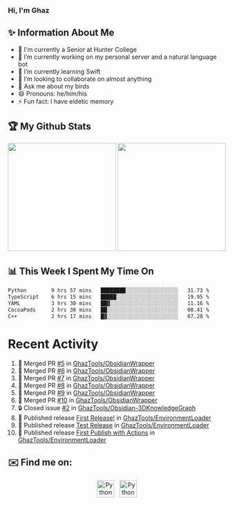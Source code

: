 ### Hi, I'm Ghaz

<!--
**GhazanfarShahbaz/GhazanfarShahbaz** is a ✨ _special_ ✨ repository because its `README.md` (this file) appears on your GitHub profile.

Here are some ideas to get you started:
-->

## ✨ Information About Me 
- 🏫 I'm currently a Senior at Hunter College 
- 🔭 I’m currently working on my personal server and a natural language bot
- 🌱 I’m currently learning Swift 
- 👯 I’m looking to collaborate on almost anything
- 💬 Ask me about my birds
- 😄 Pronouns: he/him/his
- ⚡ Fun fact: I have eidetic memory


## 🏆 My Github Stats
<div>
    <img height="250em" src="https://github-readme-stats.vercel.app/api?username=GhazanfarShahbaz&theme=tokyonight&show_icons=true&hide_border=true&&count_private=true&include_all_commits=true" />
    <img height="250em" src="https://github-readme-stats.vercel.app/api/top-langs/?username=GhazanfarShahbaz&theme=tokyonight&show_icons=true&hide_border=true&&count_private=true&include_all_commits=true" />
</div>

## 📊 This Week I Spent My Time On
<!--START_SECTION:waka-->

```txt
Python        9 hrs 57 mins   ████████░░░░░░░░░░░░░░░░░   31.73 %
TypeScript    6 hrs 15 mins   █████░░░░░░░░░░░░░░░░░░░░   19.95 %
YAML          3 hrs 30 mins   ██▓░░░░░░░░░░░░░░░░░░░░░░   11.16 %
CocoaPods     2 hrs 38 mins   ██░░░░░░░░░░░░░░░░░░░░░░░   08.41 %
C++           2 hrs 17 mins   █▓░░░░░░░░░░░░░░░░░░░░░░░   07.28 %
```

<!--END_SECTION:waka-->

#  Recent Activity 
<!--START_SECTION:activity-->
1. 🎉 Merged PR [#5](https://github.com/GhazTools/ObsidianWrapper/pull/5) in [GhazTools/ObsidianWrapper](https://github.com/GhazTools/ObsidianWrapper)
2. 🎉 Merged PR [#6](https://github.com/GhazTools/ObsidianWrapper/pull/6) in [GhazTools/ObsidianWrapper](https://github.com/GhazTools/ObsidianWrapper)
3. 🎉 Merged PR [#7](https://github.com/GhazTools/ObsidianWrapper/pull/7) in [GhazTools/ObsidianWrapper](https://github.com/GhazTools/ObsidianWrapper)
4. 🎉 Merged PR [#8](https://github.com/GhazTools/ObsidianWrapper/pull/8) in [GhazTools/ObsidianWrapper](https://github.com/GhazTools/ObsidianWrapper)
5. 🎉 Merged PR [#9](https://github.com/GhazTools/ObsidianWrapper/pull/9) in [GhazTools/ObsidianWrapper](https://github.com/GhazTools/ObsidianWrapper)
6. 🎉 Merged PR [#10](https://github.com/GhazTools/ObsidianWrapper/pull/10) in [GhazTools/ObsidianWrapper](https://github.com/GhazTools/ObsidianWrapper)
7. 🔒 Closed issue [#2](https://github.com/GhazTools/Obsidian-3DKnowledgeGraph/issues/2) in [GhazTools/Obsidian-3DKnowledgeGraph](https://github.com/GhazTools/Obsidian-3DKnowledgeGraph)
8. 🚀 Published release [First Release!](https://github.com/GhazTools/EnvironmentLoader/releases/tag/v1.0.0) in [GhazTools/EnvironmentLoader](https://github.com/GhazTools/EnvironmentLoader)
9. 🚀 Published release [Test Release](https://github.com/GhazTools/EnvironmentLoader/releases/tag/v0.0.2) in [GhazTools/EnvironmentLoader](https://github.com/GhazTools/EnvironmentLoader)
10. 🚀 Published release [First Publish with Actions](https://github.com/GhazTools/EnvironmentLoader/releases/tag/v0.0.2) in [GhazTools/EnvironmentLoader](https://github.com/GhazTools/EnvironmentLoader)
<!--END_SECTION:activity-->



## ✉️ Find me on:
<p align="center">
    <a href="https://www.linkedin.com/in/ghazshahbaz/" target="_blank" rel="noopener noreferrer"> <img src="https://cdn.jsdelivr.net/npm/simple-icons@v3/icons/linkedin.svg" alt="Python" height="40" style="vertical-align:top; margin:4px"></a>
    <a href="mailto:ghazanfarshahbaz2409@gmail.com"> <img src="https://cdn.jsdelivr.net/npm/simple-icons@v3/icons/gmail.svg" alt="Python" height="40" style="vertical-align:top; margin:4px"></a>
</p>

<!-- Themes:
https://github.com/anuraghazra/github-readme-stats/blob/master/themes/README.md -->
